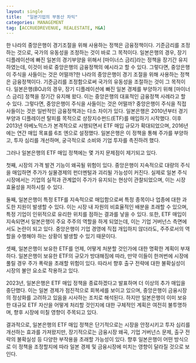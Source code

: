 ```yaml
---
layout: single
title:  "일본기업의 부동산 차익"
categories: MANAGEMENT
tag: [ACCRUEDREVENUE, REALESTATE, M&A] 
---
```


한 나라의 중앙은행이 경기조절을 위해 사용하는 정책은 금융정책이다. 기준금리를 조정하는 것으로, 국가의 유동성을 조정하는 것이 바로 그 목적이다. 일본은행의 경우, 장기 디플레이션에 빠진 일본의 경기부양을 위해서 [마이너스 금리]라는 정책을 장기간 유지하였는데, 이것이 바로 중앙은행의 금융정책의 예시라고 할 수 있다. 그렇다면, 중앙은행이 주식을 사들이는 것은 어떨까?한 나라의 중앙은행이 경기 조절을 위해 사용하는 정책은 금융정책이다. 기준금리를 조정함으로써 국가의 유동성을 조절하는 것이 그 목적이다. 일본은행(BOJ)의 경우, 장기 디플레이션에 빠진 일본 경제를 부양하기 위해 [마이너스 금리] 정책을 장기간 유지해 왔다. 이는 중앙은행의 대표적인 금융정책 사례라고 할 수 있다. 그렇다면, 중앙은행이 주식을 사들이는 것은 어떨까? 중앙은행이 주식을 직접 사들이는 것은 일반적인 금융정책과는 다소 차이가 있다. 일본은행은 2010년부터 경기부양과 디플레이션 탈피를 목적으로 상장지수펀드(ETF)를 매입하기 시작했다. 이후 2013년 아베노믹스가 본격적으로 시행되면서 ETF 매입 규모가 확대되었으며, 2016년에는 연간 매입 목표를 6조 엔으로 설정했다. 일본은행은 이 정책을 통해 주가를 부양하고, 투자 심리를 개선하며, 궁극적으로 소비와 기업 투자를 촉진하려 했다.



그러나 일본은행의 ETF 매입 정책에는 몇 가지 문제점이 제기되고 있다. 

첫째, 시장의 가격 발견 기능이 왜곡될 위험이 있다. 중앙은행이 지속적으로 대량의 주식을 매입하면 주가가 실물경제의 펀더멘털과 괴리될 가능성이 커진다. 실제로 일본 주식시장에서는 기업의 실적과 관계없이 주가가 유지되는 현상이 관찰되었으며, 이는 시장 효율성을 저하시킬 수 있다.

둘째, 일본은행이 특정 ETF를 지속적으로 매입함으로써 특정 종목이나 업종에 대한 과도한 지원이 발생할 수 있다. 이는 시장 내 자원의 비효율적인 배분을 초래할 수 있으며, 특정 기업이 인위적으로 유리한 위치를 점하는 결과를 낳을 수 있다. 또한, ETF 매입이 지속되면서 일본은행이 주요 주주의 역할을 하게 되었는데, 이는 기업 거버넌스 측면에서도 논란이 되고 있다. 중앙은행이 기업 경영에 직접 개입하지 않더라도, 주주로서의 역할을 수행해야 하는 상황이 발생할 수 있기 때문이다.

셋째, 일본은행이 보유한 ETF를 언제, 어떻게 처분할 것인가에 대한 명확한 계획이 부재하다. 일본은행이 보유한 ETF의 규모가 방대해짐에 따라, 만약 이들이 한꺼번에 시장에 풀릴 경우 주가 폭락을 초래할 위험이 있다. 따라서 향후 출구 전략에 대한 불확실성이 시장의 불안 요소로 작용하고 있다.

2023년, 일본은행은 ETF 매입 정책을 종료하겠다고 발표하며 더 이상의 추가 매입을 중단했다. 이는 일본 경제가 점진적으로 회복세를 보이고 있으며, 중앙은행이 금융시장의 정상화를 고려하고 있음을 시사하는 조치로 해석된다. 하지만 일본은행이 이미 보유한 대규모 ETF 자산을 어떻게 처리할 것인지에 대한 구체적인 계획은 여전히 불투명하며, 향후 시장에 미칠 영향이 주목되고 있다.

결과적으로, 일본은행의 ETF 매입 정책은 단기적으로는 시장을 안정시키고 투자 심리를 개선하는 효과를 가져왔지만, 장기적으로는 금융시장 왜곡, 기업 거버넌스 문제, 출구 전략의 불확실성 등 다양한 부작용을 초래할 가능성이 있다. 향후 일본은행이 어떤 방식으로 이 정책을 조정할지에 따라 일본 경제 및 금융시장에 미치는 영향이 달라질 것으로 보인다.
